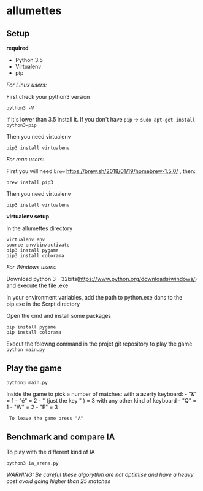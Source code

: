 # allumettes


## Setup

__required__

  * Python 3.5
  * Virtualenv
  * pip

*For Linux users:*

First check your python3 version

```
python3 -V
```

if it's lower than 3.5 install it.
If you don't have `pip` -> `sudo apt-get install python3-pip`

Then you need virtualenv

```
pip3 install virtualenv
```

*For mac users:*

First you will need `brew` https://brew.sh/2018/01/19/homebrew-1.5.0/ , then:

```
brew install pip3
```
Then you need virtualenv

```
pip3 install virtualenv
```

__virtualenv setup__

In the allumettes directory

```
virtualenv env
source env/bin/activate
pip3 install pygame
pip3 install colorama
```

*For Windows users:*

Download python 3 - 32bits(https://www.python.org/downloads/windows/) and execute the file .exe

In your environment variables, add the path to python.exe dans to the pip.exe in the Scrpt directory

Open the cmd and install some packages

```
pip install pygame
pip install colorama
```

Execut the folowng command in the projet git repository to play the game
`python main.py`

## Play the game

`python3 main.py`

Inside the game to pick a number of matches:
   with a azerty keyboard:
     - "&" = 1
     - "é" = 2
     - " (just the key " ) = 3
    with any other kind of keyboard
     - "Q" = 1
     - "W" = 2
     - "E" = 3

     To leave the game press "A"

## Benchmark and compare IA

To play with the different kind of IA

`python3 ia_arena.py`

*WARNING: Be careful these algorythm are not optimise and have a heavy cost avoid going higher than 25 matches*